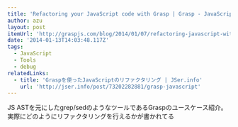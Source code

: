 ```yaml
---
title: 'Refactoring your JavaScript code with Grasp | Grasp - JavaScript structural search, replace, and refactor'
author: azu
layout: post
itemUrl: 'http://graspjs.com/blog/2014/01/07/refactoring-javascript-with-grasp/'
date: '2014-01-13T14:03:48.117Z'
tags:
  - JavaScript
  - Tools
  - debug
relatedLinks:
  - title: 'Graspを使ったJavaScriptのリファクタリング | JSer.info'
    url: 'http://jser.info/post/73202282881/grasp-javascript'
---
```

JS ASTを元にしたgrep/sedのようなツールであるGraspのユースケース紹介。
実際にどのようにリファクタリングを行えるかが書かれてる
